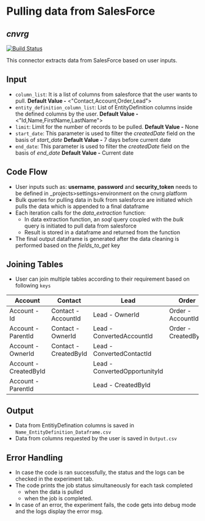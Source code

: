# Pulling data from SalesForce
## _cnvrg_

[![Build Status](https://travis-ci.org/joemccann/dillinger.svg?branch=master)](https://travis-ci.org/joemccann/dillinger)

This connector extracts data from SalesForce based on user inputs.

## Input
- `column_list`: It is a list of columns from salesforce that the user wants to pull.
    **Default Value -** <"Contact,Account,Order,Lead">
- `entity_definition_column_list`: List of EntityDefinition columns inside the defined columns by the user.
    **Default Value -** <"Id,Name,FirstName,LastName">
- `limit`: Limit for the number of records to be pulled.
    **Default Value -** None
-	`start_date`: This parameter is used to filter the _createdDate_ field on the basis of _start_date_
    **Default Value -** 7 days before current date
-	`end_date`: This parameter is used to filter the _createdDate_ field on the basis of _end_date_
    **Default Value -** Current date 
## Code Flow
- User inputs such as: **username**, **password** and  **security_token** needs to be defined in _projects>settings>environment on the cnvrg platform
- Bulk queries for pulling data in bulk from salesforce are initiated which pulls the data which is appended to a final dataframe
- Each iteration calls for the _data_extraction_ function:
    - In data extraction function, an _soql_ query coupled with the _bulk_ query is initiated to pull data from salesforce
    - Result is stored in a dataframe and returned from the function
- The final output dataframe is generated after the data cleaning is performed based on the _fields_to_get_ key

## Joining Tables
- User can join multiple tables according to their requirement based on following `keys`

|Account |Contact |Lead |Order | 
|---|---|---|---|
|Account - Id |Contact - AccountId |Lead - OwnerId |Order - AccountId | 
|Account - ParentId |Contact - OwnerId |Lead - ConvertedAccountId |Order - CreatedById |
|Account - OwnerId |Contact - CreatedById |Lead - ConvertedContactId | |
|Account - CreatedById | |Lead - ConvertedOpportunityId | |
|Account - ParentId | |Lead - CreatedById | |

## Output
-   Data from EntitiyDefination columns is saved in `Name_EntityDefinition_Dataframe.csv`
-	Data from columns requested by the user is saved in `Output.csv`

## Error Handling
-   In case the code is ran successfully, the status and the logs can be checked in the experiment tab. 
-   The code prints the job status simultaneously for each task completed
    - when the data is pulled
    - when the job is completed.
-  In case of an error, the experiment fails, the code gets into debug mode and the logs display the error msg.

